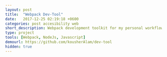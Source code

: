 ```yaml
---
layout: post
title:  "Webpack Dev-Tool"
date:   2017-12-25 02:19:18 +0600
categories: post accesibility web
short_description: Webpack development toolkit for my personal workflow. It has reponsive image, pwa, cacheing & other general feature.  
type: project
tools: [Webpack, NodeJs, Javascript]
demourl: https://github.com/kousherAlam/dev-tool
hidden: true
---
```

